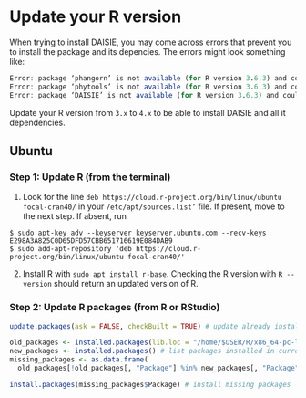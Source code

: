 # Update your R version

When trying to install DAISIE, you may come across errors that prevent you to install the package and its depencies. The errors might look something like:

```r
Error: package ‘phangorn’ is not available (for R version 3.6.3) and could not be installed.
Error: package ‘phytools’ is not available (for R version 3.6.3) and could not be installed.
Error: package ‘DAISIE’ is not available (for R version 3.6.3) and could not be installed.
```

Update your R version from `3.x` to `4.x` to be able to install DAISIE and all it dependencies.

## Ubuntu

### Step 1: Update R (from the terminal)

1. Look for the line `deb https://cloud.r-project.org/bin/linux/ubuntu focal-cran40/` in your `/etc/apt/sources.list’` file. If present, move to the next step. If absent, run 
```
$ sudo apt-key adv --keyserver keyserver.ubuntu.com --recv-keys E298A3A825C0D65DFD57CBB651716619E084DAB9
$ sudo add-apt-repository 'deb https://cloud.r-project.org/bin/linux/ubuntu focal-cran40/'
```
2. Install R with `sudo apt install r-base`. Checking the R version with `R --version` should return an updated version of R.

### Step 2: Update R packages (from R or RStudio)

```r
update.packages(ask = FALSE, checkBuilt = TRUE) # update already installed packages

old_packages <- installed.packages(lib.loc = "/home/$USER/R/x86_64-pc-linux-gnu-library/3.6/") # list packages installed in old R version
new_packages <- installed.packages() # list packages installed in current, updated R version
missing_packages <- as.data.frame(
  old_packages[!old_packages[, "Package"] %in% new_packages[, "Package"],]) # list missing packages in new R version.

install.packages(missing_packages$Package) # install missing packages
```

